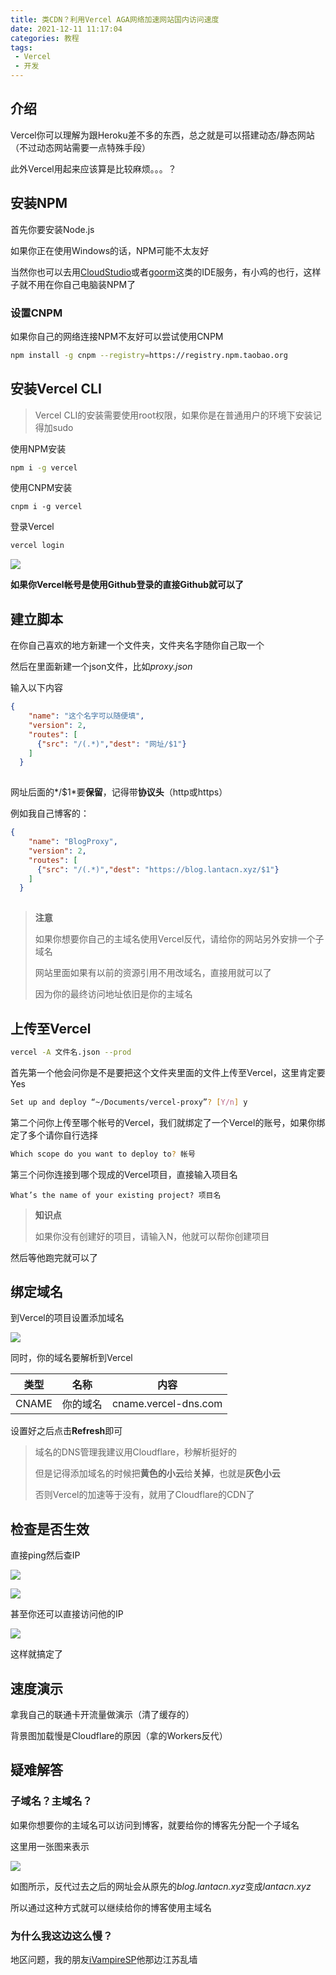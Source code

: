 ```yaml
---
title: 类CDN？利用Vercel AGA网络加速网站国内访问速度
date: 2021-12-11 11:17:04
categories: 教程
tags: 
 - Vercel
 - 开发
---
```


## 介绍

Vercel你可以理解为跟Heroku差不多的东西，总之就是可以搭建动态/静态网站（不过动态网站需要一点特殊手段）

此外Vercel用起来应该算是比较麻烦。。。？

## 安装NPM

首先你要安装Node.js

如果你正在使用Windows的话，NPM可能不太友好

当然你也可以去用[CloudStudio](https://cloudstudio.net/)或者[goorm](https://ide.goorm.io/)这类的IDE服务，有小鸡的也行，这样子就不用在你自己电脑装NPM了

### 设置CNPM

如果你自己的网络连接NPM不友好可以尝试使用CNPM

~~~bash
npm install -g cnpm --registry=https://registry.npm.taobao.org
~~~

## 安装Vercel CLI

>Vercel CLI的安装需要使用root权限，如果你是在普通用户的环境下安装记得加sudo

使用NPM安装

~~~bash
npm i -g vercel
~~~

使用CNPM安装

~~~
cnpm i -g vercel
~~~

登录Vercel

~~~bash
vercel login
~~~

![](https://pic.lanta.cyou/img/2021-12-11_11-25.png)

**如果你Vercel帐号是使用Github登录的直接Github就可以了**

## 建立脚本

在你自己喜欢的地方新建一个文件夹，文件夹名字随你自己取一个

然后在里面新建一个json文件，比如*proxy.json*

输入以下内容

~~~json
{
    "name": "这个名字可以随便填",
    "version": 2,
    "routes": [
      {"src": "/(.*)","dest": "网址/$1"}
    ]
  }
  
~~~

网址后面的*/$1*要**保留**，记得带**协议头**（http或https）

例如我自己博客的：

~~~json
{
    "name": "BlogProxy",
    "version": 2,
    "routes": [
      {"src": "/(.*)","dest": "https://blog.lantacn.xyz/$1"}
    ]
  }
  
~~~

>**注意**
>
>如果你想要你自己的主域名使用Vercel反代，请给你的网站另外安排一个子域名
>
>网站里面如果有以前的资源引用不用改域名，直接用就可以了
>
>因为你的最终访问地址依旧是你的主域名

## 上传至Vercel

~~~bash
vercel -A 文件名.json --prod
~~~

首先第一个他会问你是不是要把这个文件夹里面的文件上传至Vercel，这里肯定要Yes

~~~bash
Set up and deploy “~/Documents/vercel-proxy”? [Y/n] y
~~~

第二个问你上传至哪个帐号的Vercel，我们就绑定了一个Vercel的账号，如果你绑定了多个请你自行选择

~~~bash
Which scope do you want to deploy to? 帐号
~~~

第三个问你连接到哪个现成的Vercel项目，直接输入项目名

~~~
What’s the name of your existing project? 项目名
~~~

>**知识点**
>
>如果你没有创建好的项目，请输入N，他就可以帮你创建项目

然后等他跑完就可以了

## 绑定域名

到Vercel的项目设置添加域名

![](https://pic.lanta.cyou/img/2021-12-11_11-42.png)

同时，你的域名要解析到Vercel

| 类型  | 名称     | 内容                 |
| ----- | -------- | -------------------- |
| CNAME | 你的域名 | cname.vercel-dns.com |

设置好之后点击**Refresh**即可

>域名的DNS管理我建议用Cloudflare，秒解析挺好的
>
>但是记得添加域名的时候把**黄色的小云**给**关掉**，也就是**灰色小云**
>
>否则Vercel的加速等于没有，就用了Cloudflare的CDN了

## 检查是否生效

直接ping然后查IP

![](https://pic.lanta.cyou/img/2021-12-11_12-01_1.png)

![](https://pic.lanta.cyou/img/2021-12-11_12-03.png)

甚至你还可以直接访问他的IP

![](https://pic.lanta.cyou/img/2021-12-11_12-03_1.png)

这样就搞定了

## 速度演示

拿我自己的联通卡开流量做演示（清了缓存的）

背景图加载慢是Cloudflare的原因（拿的Workers反代）

<link rel="stylesheet" href="https://g.alicdn.com/de/prismplayer/2.9.16/skins/default/aliplayer-min.css" />

<script type="text/javascript" charset="utf-8" src="https://g.alicdn.com/de/prismplayer/2.9.16/aliplayer-min.js"></script>

<div class="prism-player" id="player-con"></div><script>var player = new Aliplayer({  "id": "player-con",  "source": "https://cdn.lanta.cyou/ScreenRecord-2021-12-11-12-18-53.mp4",  "width": "100%",  "height": "500px",  "autoplay": false,  "isLive": false,  "cover": "",  "rePlay": false,  "playsinline": true,  "preload": true,  "controlBarVisibility": "hover",  "useH5Prism": true}, function (player) {    console.log("The player is created");  });</script>

## 疑难解答

### 子域名？主域名？

如果你想要你的主域名可以访问到博客，就要给你的博客先分配一个子域名

这里用一张图来表示

![](https://pic.lanta.cyou/img/2021-12-11_11-41.png)

如图所示，反代过去之后的网址会从原先的*blog.lantacn.xyz*变成*lantacn.xyz*

所以通过这种方式就可以继续给你的博客使用主域名

### 为什么我这边这么慢？

地区问题，我的朋友[iVampireSP](https://ivampiresp.com/)他那边江苏乱墙

